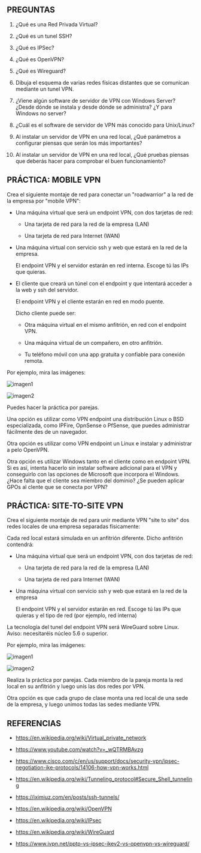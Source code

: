 PREGUNTAS
---------

 01. ¿Qué es una Red Privada Virtual?

 02. ¿Qué es un tunel SSH?

 03. ¿Qué es IPSec?

 04. ¿Qué es OpenVPN?

 05. ¿Qué es Wireguard?

 06. Dibuja el esquema de varias redes físicas distantes que se comunican mediante un tunel VPN.

 07. ¿Viene algún software de servidor de VPN con Windows Server? ¿Desde dónde se instala y desde dónde se administra? ¿Y para Windows no server?

 08. ¿Cuál es el software de servidor de VPN más conocido para Unix/Linux?

 09. Al instalar un servidor de VPN en una red local, ¿Qué parámetros a configurar piensas que serán los más importantes?

 10. Al instalar un servidor de VPN en una red local, ¿Qué pruebas piensas que deberás hacer para comprobar el buen funcionamiento?





PRÁCTICA: MOBILE VPN
--------------------

Crea el siguiente montaje de red para conectar un "roadwarrior" a la red de la empresa por "mobile VPN":

 * Una máquina virtual que será un endpoint VPN, con dos tarjetas de red:

   - Una tarjeta de red para la red de la empresa (LAN)

   - Una tarjeta de red para Internet (WAN)

 * Una máquina virtual con servicio ssh y web que estará en la red de la empresa.

   El endpoint VPN y el servidor estarán en red interna. Escoge tú las IPs que quieras.

 * El cliente que creará un túnel con el endpoint y que intentará acceder a la web y ssh del servidor.

   El endpoint VPN y el cliente estarán en red en modo puente.

   Dicho cliente puede ser:

   - Otra máquina virtual en el mismo anfitrión, en red con el endpoint VPN.

   - Una máquina virtual de un compañero, en otro anfitrión.

   - Tu teléfono móvil con una app gratuita y confiable para conexión remota.

Por ejemplo, mira las imágenes:

   ![imagen1](https://www.howtoforge.com/images/racoon_roadwarrior_vpn/60f3762733fb4e334ef84ada4a4e6280-1633.jpg)

   ![imagen2](https://guides.yoosecurity.com/wp-content/uploads/2017/02/vpn_road.png)

Puedes hacer la práctica por parejas.

Una opción es utilizar como VPN endpoint una distribución Linux o BSD especializada, como IPFire, OpnSense o PfSense, que puedes administrar fácilmente des de un navegador.

Otra opción es utilizar como VPN endpoint un Linux e instalar y administrar a pelo OpenVPN.

Otra opción es utilizar Windows tanto en el cliente como en endpoint VPN. Si es así, intenta hacerlo sin instalar software adicional para el VPN y conseguirlo con las opciones de Microsoft que incorpora el Windows. ¿Hace falta que el cliente sea miembro del dominio? ¿Se pueden aplicar GPOs al clente que se conecta por VPN?





PRÁCTICA: SITE-TO-SITE VPN 
--------------------------

Crea el siguiente montaje de red para unir mediante VPN "site to site" dos redes locales de una empresa separadas físicamente:

Cada red local estará simulada en un anfitrión diferente. Dicho anfitrión contendrá:

 * Una máquina virtual que será un endpoint VPN, con dos tarjetas de red:

   - Una tarjeta de red para la red de la empresa (LAN)

   - Una tarjeta de red para Internet (WAN)

 * Una máquina virtual con servicio ssh y web que estará en la red de la empresa

   El endpoint VPN y el servidor estarán en red. Escoge tú las IPs que quieras y el tipo de red (por ejemplo, red interna)

La tecnología del tunel del endpoint VPN será WireGuard sobre Linux. Aviso: necesitaréis núcleo 5.6 o superior.

Por ejemplo, mira las imágenes:

   ![imagen1](https://www.paloaltonetworks.com/content/dam/pan/en_US/images/cyberpedia/site-to-site-vpn.png)

   ![imagen2](https://support.zyxel.eu/hc/article_attachments/360000744459/mceclip0.png)

Realiza la práctica por parejas. Cada miembro de la pareja monta la red local en su anfitrión y luego unís las dos redes por VPN.

Otra opción es que cada grupo de clase monta una red local de una sede de la empresa, y luego unimos todas las sedes mediante VPN.





REFERENCIAS
-----------

  - <https://en.wikipedia.org/wiki/Virtual_private_network>

  - <https://www.youtube.com/watch?v=_wQTRMBAvzg>

  - <https://www.cisco.com/c/en/us/support/docs/security-vpn/ipsec-negotiation-ike-protocols/14106-how-vpn-works.html>

  - <https://en.wikipedia.org/wiki/Tunneling_protocol#Secure_Shell_tunneling>

  - <https://iximiuz.com/en/posts/ssh-tunnels/>

  - <https://en.wikipedia.org/wiki/OpenVPN>

  - <https://en.wikipedia.org/wiki/IPsec>

  - <https://en.wikipedia.org/wiki/WireGuard>

  - <https://www.ivpn.net/pptp-vs-ipsec-ikev2-vs-openvpn-vs-wireguard/>

